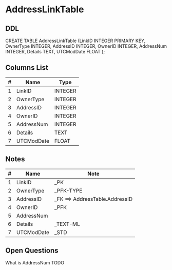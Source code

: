 # AddressLinkTable

## DDL

CREATE TABLE AddressLinkTable (LinkID INTEGER PRIMARY KEY, OwnerType INTEGER, AddressID INTEGER, OwnerID INTEGER, AddressNum INTEGER, Details TEXT, UTCModDate FLOAT );

## Columns List

| #  | Name          | Type      |
|----|---------------|-----------|
| 1  | LinkID        | INTEGER   |
| 2  | OwnerType     | INTEGER   |
| 3  | AddressID     | INTEGER   |
| 4  | OwnerID       | INTEGER   |
| 5  | AddressNum    | INTEGER   |
| 6  | Details       | TEXT      |
| 7  | UTCModDate    | FLOAT     |

## Notes

| #  | Name          | Note      |
|----|---------------|-----------|
| 1  | LinkID        | _PK
| 2  | OwnerType     | _PFK-TYPE
| 3  | AddressID     | _FK ==> AddressTable.AddressID
| 4  | OwnerID       | _PFK
| 5  | AddressNum    | 
| 6  | Details       | _TEXT-ML
| 7  | UTCModDate    | _STD

## Open Questions

What is AddressNum  TODO